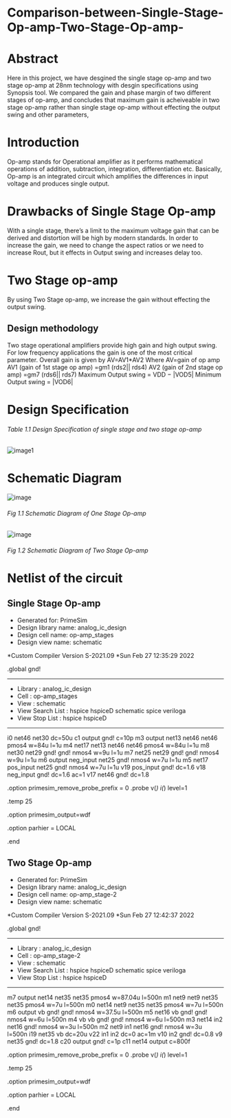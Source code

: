 # Comparison-between-Single-Stage-Op-amp-Two-Stage-Op-amp-
# Abstract
Here in this project, we have desgined the single stage op-amp and two stage op-amp at 28nm technology with desgin specifications using Synopsis tool. We compared the gain and phase margin of two different stages of op-amp, and concludes that maximum gain is acheiveable in two stage op-amp rather than single stage op-amp without effecting the output swing and other parameters,
# Introduction
Op-amp stands for Operational amplifier as it performs mathematical operations of addition, subtraction, integration, differentiation etc. Basically, Op-amp is an integrated circuit which amplifies the differences in input voltage and produces single output.
# Drawbacks of Single Stage Op-amp
With a single stage, there’s a limit to the maximum voltage gain that can be derived and distortion will be high by modern standards. In order to increase the gain, we need to change the aspect ratios or we need to increase Rout, but it effects in Output swing and increases delay too.
# Two Stage op-amp
By using Two Stage op-amp, we increase the gain without effecting the output swing.
## Design methodology
Two stage operational amplifiers provide high gain and high
output swing. For low frequency applications the gain is one
of the most critical parameter. Overall gain is given by
AV=AV1*AV2 Where
AV=gain of op amp
AV1 (gain of 1st stage op amp) =gm1 (rds2|| rds4)
AV2 (gain of 2nd stage op amp) =gm7 (rds6|| rds7)
Maximum Output swing = VDD − |VOD5|
Minimum Output swing = |VOD6|
# Design Specification
###### Table 1.1 Design Specification of single stage and two stage op-amp
![image1](https://user-images.githubusercontent.com/70511616/155881958-9835c3b0-a8ac-4dc8-a2fc-5af3f32d5214.png)
# Schematic Diagram
![image](https://user-images.githubusercontent.com/70511616/155882200-589cee0a-a37f-478f-ac4f-fd80af56e446.png)
###### Fig 1.1 Schematic Diagram of One Stage Op-amp
![image](https://user-images.githubusercontent.com/70511616/155882408-33afe77f-f641-43df-8ab6-a4114c151521.png)
###### Fig 1.2 Schematic Diagram of Two Stage Op-amp
# Netlist of the circuit
## Single Stage Op-amp
*  Generated for: PrimeSim
*  Design library name: analog_ic_design
*  Design cell name: op-amp_stages
*  Design view name: schematic


*Custom Compiler Version S-2021.09
*Sun Feb 27 12:35:29 2022

.global gnd!
********************************************************************************
* Library          : analog_ic_design
* Cell             : op-amp_stages
* View             : schematic
* View Search List : hspice hspiceD schematic spice veriloga
* View Stop List   : hspice hspiceD
********************************************************************************
i0 net46 net30 dc=50u
c1 output gnd! c=10p
m3 output net13 net46 net46 pmos4 w=84u l=1u
m4 net17 net13 net46 net46 pmos4 w=84u l=1u
m8 net30 net29 gnd! gnd! nmos4 w=9u l=1u
m7 net25 net29 gnd! gnd! nmos4 w=9u l=1u
m6 output neg_input net25 gnd! nmos4 w=7u l=1u
m5 net17 pos_input net25 gnd! nmos4 w=7u l=1u
v19 pos_input gnd! dc=1.6
v18 neg_input gnd! dc=1.6 ac=1
v17 net46 gnd! dc=1.8









.option primesim_remove_probe_prefix = 0
.probe v(*) i(*) level=1

.temp 25



.option primesim_output=wdf


.option parhier = LOCAL






.end

## Two Stage Op-amp
*  Generated for: PrimeSim
*  Design library name: analog_ic_design
*  Design cell name: op-amp_stage-2
*  Design view name: schematic


*Custom Compiler Version S-2021.09
*Sun Feb 27 12:42:37 2022

.global gnd!
********************************************************************************
* Library          : analog_ic_design
* Cell             : op-amp_stage-2
* View             : schematic
* View Search List : hspice hspiceD schematic spice veriloga
* View Stop List   : hspice hspiceD
********************************************************************************
m7 output net14 net35 net35 pmos4 w=87.04u l=500n
m1 net9 net9 net35 net35 pmos4 w=7u l=500n
m0 net14 net9 net35 net35 pmos4 w=7u l=500n
m6 output vb gnd! gnd! nmos4 w=37.5u l=500n
m5 net16 vb gnd! gnd! nmos4 w=6u l=500n
m4 vb vb gnd! gnd! nmos4 w=6u l=500n
m3 net14 in2 net16 gnd! nmos4 w=3u l=500n
m2 net9 in1 net16 gnd! nmos4 w=3u l=500n
i19 net35 vb dc=20u
v22 in1 in2 dc=0 ac=1m
v10 in2 gnd! dc=0.8
v9 net35 gnd! dc=1.8
c20 output gnd! c=1p
c11 net14 output c=800f









.option primesim_remove_probe_prefix = 0
.probe v(*) i(*) level=1

.temp 25



.option primesim_output=wdf


.option parhier = LOCAL






.end

